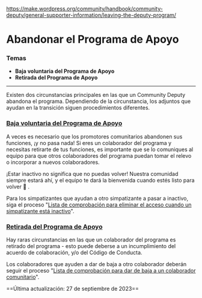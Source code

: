 https://make.wordpress.org/community/handbook/community-deputy/general-supporter-information/leaving-the-deputy-program/

# Abandonar el Programa de Apoyo

### Temas
- **Baja voluntaria del Programa de Apoyo**
- **Retirada del Programa de Apoyo**

---

Existen dos circunstancias principales en las que un Community Deputy abandona el programa. Dependiendo de la circunstancia, los adjuntos que ayudan en la transición siguen procedimientos diferentes.

### [**Baja voluntaria del Programa de Apoyo**](https://make.wordpress.org/community/handbook/community-deputy/general-supporter-information/leaving-the-deputy-program/#voluntary-leave-from-the-supporter-program)

A veces es necesario que los promotores comunitarios abandonen sus funciones, ¡y no pasa nada! Si eres un colaborador del programa y necesitas retirarte de tus funciones, es importante que se lo comuniques al equipo para que otros colaboradores del programa puedan tomar el relevo o incorporar a nuevos colaboradores.

¡Estar inactivo no significa que no puedas volver! Nuestra comunidad siempre estará ahí, y el equipo te dará la bienvenida cuando estés listo para volver 🙂 .

Para los simpatizantes que ayudan a otro simpatizante a pasar a inactivo, siga el proceso "[Lista de comprobación para eliminar el acceso cuando un simpatizante está inactivo](https://make.wordpress.org/community/handbook/community-deputy/the-deputy-program/checklist-for-removing-access-when-a-deputy-is-inactive/)".

### [**Retirada del Programa de Apoyo**](https://make.wordpress.org/community/handbook/community-deputy/general-supporter-information/leaving-the-deputy-program/#removal-from-the-supporter-program)

Hay raras circunstancias en las que un colaborador del programa es retirado del programa - esto puede deberse a un incumplimiento del acuerdo de colaboración, y/o del Código de Conducta.

Los colaboradores que ayuden a dar de baja a otro colaborador deberán seguir el proceso "[Lista de comprobación para dar de baja a un colaborador comunitario](https://make.wordpress.org/community/handbook/community-deputy/the-deputy-program/leaving-the-deputy-program/community-deputy-offboarding-checklist/)".

==Última actualización: 27 de septiembre de 2023==